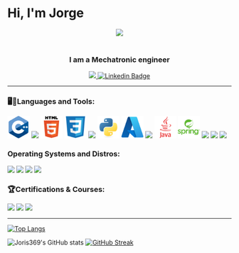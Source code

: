 # Hi, I'm Jorge
<div id="my-header" align="center">
 <img src="https://media.giphy.com/media/MT5UUV1d4CXE2A37Dg/giphy.gif" width="200px"><br><br>
  <h3>I am a Mechatronic engineer </h3>
  
  <a href="https://twitter.com/Joris369">
    <img src="https://img.shields.io/twitter/follow/Joris369?logo=twitter&style=for-the-badge">
  </a>
 <a href="https://www.linkedin.com/in/jorgeluishdzg36/">
  <img src="https://img.shields.io/twitter/url?color=blue&label=My%20Linkedin&logo=linkedin&logoColor=blue&style=for-the-badge&url=https%3A%2F%2Fwww.linkedin.com%2Fin%2Fjorgeluishdzg36%2F" alt="Linkedin Badge">
</a>
</div>

---

<div>
<h3> 🖥️🔧Languages and Tools: </h3>
  <div align="left">
    <img src="https://github.com/devicons/devicon/blob/master/icons/cplusplus/cplusplus-original.svg" width="50px">
    <img src="https://cdn.jsdelivr.net/gh/devicons/devicon@latest/icons/bash/bash-original.svg" width="50px"/>
    <img src="https://github.com/devicons/devicon/blob/master/icons/html5/html5-original-wordmark.svg" width="50px">
    <img src="https://github.com/devicons/devicon/blob/master/icons/css3/css3-original.svg" width="50px">
    <img src="https://cdn.jsdelivr.net/gh/devicons/devicon@latest/icons/arduino/arduino-original.svg" width="50px"/>
    <img src="https://github.com/devicons/devicon/blob/master/icons/python/python-original.svg" width="50px">
    <img src="https://github.com/devicons/devicon/blob/master/icons/azure/azure-original.svg" width="50px">
    <img src="https://cdn.jsdelivr.net/gh/devicons/devicon@latest/icons/azuresqldatabase/azuresqldatabase-original.svg" width="50px" />
    <img src="https://github.com/devicons/devicon/blob/master/icons/java/java-plain-wordmark.svg" width="50px">
    <img src="https://github.com/devicons/devicon/blob/master/icons/spring/spring-original-wordmark.svg" width="50px">
    <img src="https://cdn.jsdelivr.net/gh/devicons/devicon@latest/icons/neovim/neovim-original.svg" width="50px"/>
    <img src="https://cdn.jsdelivr.net/gh/devicons/devicon@latest/icons/vscode/vscode-original.svg" width="50px"/>
    <img src="https://cdn.jsdelivr.net/gh/devicons/devicon@latest/icons/git/git-original.svg" width="50px"/>



  </div>
<h3>Operating Systems and Distros:</h3>
  <img src="https://cdn.jsdelivr.net/gh/devicons/devicon@latest/icons/linux/linux-original.svg" width="50px"/>
  <img src="https://cdn.jsdelivr.net/gh/devicons/devicon@latest/icons/archlinux/archlinux-original.svg" width="50px"/>
  <img src="https://cdn.jsdelivr.net/gh/devicons/devicon@latest/icons/ubuntu/ubuntu-original.svg" width="50px"/>
  <img src="https://cdn.jsdelivr.net/gh/devicons/devicon@latest/icons/windows11/windows11-original.svg" width="50px"/>


    
  <div align="left">
    <h3> 🏆Certifications & Courses: </h3>
    <a href="https://www.credly.com/badges/c00a3ecd-8ff7-456c-b802-4f2789a26c6a"><img src="https://learn.microsoft.com/es-es/media/learn/certification/badges/microsoft-certified-fundamentals-badge.svg" width="100px"></a>
    <a href="https://app.aluracursos.com/user/Jorls99/program/certificate"><img src="https://www.aluracursos.com/assets/api/programas/oracle-one.svg" width="100px"></a>
    <a href="https://www.credly.com/badges/3aba0026-5383-4ff0-bd06-f3e007e19c5f"><img src="https://images.credly.com/size/340x340/images/d62dcf8f-1ad4-42d4-9a07-1c59e2d5d9e9/image.png" width="100px"></a>
  </div>
</div>

---
[![Top Langs](https://github-readme-stats.vercel.app/api/top-langs/?username=Joris369&layout=donut)](https://github.com/anuraghazra/github-readme-stats)

![Joris369's GitHub stats](https://github-readme-stats.vercel.app/api?username=Joris369&show_icons=true&theme=transparent)
[![GitHub Streak](http://github-readme-streak-stats.herokuapp.com?user=Joris369&theme=transparent&hide_border=true&date_format=j%2Fn%5B%2FY%5D)](https://git.io/streak-stats)
